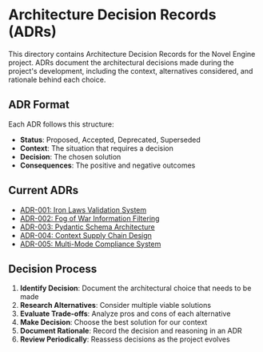 # Architecture Decision Records (ADRs)

This directory contains Architecture Decision Records for the Novel Engine project. ADRs document the architectural decisions made during the project's development, including the context, alternatives considered, and rationale behind each choice.

## ADR Format

Each ADR follows this structure:
- **Status**: Proposed, Accepted, Deprecated, Superseded
- **Context**: The situation that requires a decision
- **Decision**: The chosen solution
- **Consequences**: The positive and negative outcomes

## Current ADRs

- [ADR-001: Iron Laws Validation System](./ADR-001-iron-laws-validation.md)
- [ADR-002: Fog of War Information Filtering](./ADR-002-fog-of-war-filtering.md)  
- [ADR-003: Pydantic Schema Architecture](./ADR-003-pydantic-schemas.md)
- [ADR-004: Context Supply Chain Design](./ADR-004-context-supply-chain.md)
- [ADR-005: Multi-Mode Compliance System](./ADR-005-multi-mode-compliance.md)

## Decision Process

1. **Identify Decision**: Document the architectural choice that needs to be made
2. **Research Alternatives**: Consider multiple viable solutions
3. **Evaluate Trade-offs**: Analyze pros and cons of each alternative  
4. **Make Decision**: Choose the best solution for our context
5. **Document Rationale**: Record the decision and reasoning in an ADR
6. **Review Periodically**: Reassess decisions as the project evolves
